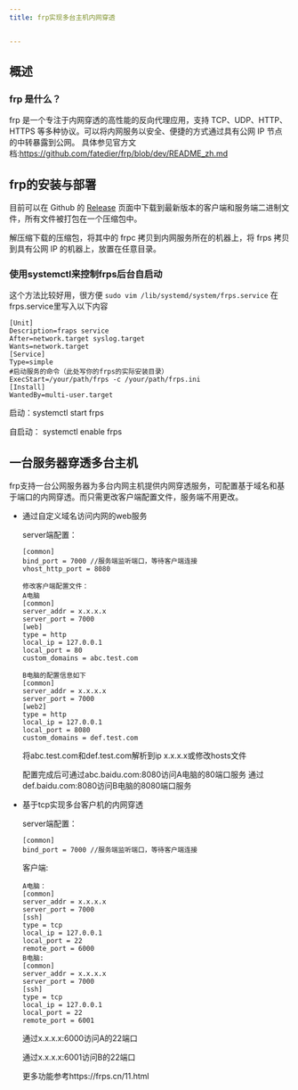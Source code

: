 ```yaml
---
title: frp实现多台主机内网穿透


---
```




## 概述

### frp 是什么？

frp 是一个专注于内网穿透的高性能的反向代理应用，支持 TCP、UDP、HTTP、HTTPS 等多种协议。可以将内网服务以安全、便捷的方式通过具有公网 IP 节点的中转暴露到公网。
具体参见官方文档:https://github.com/fatedier/frp/blob/dev/README_zh.md

## frp的安装与部署

目前可以在 Github 的 [Release](https://github.com/fatedier/frp/releases) 页面中下载到最新版本的客户端和服务端二进制文件，所有文件被打包在一个压缩包中。

解压缩下载的压缩包，将其中的 frpc 拷贝到内网服务所在的机器上，将 frps 拷贝到具有公网 IP 的机器上，放置在任意目录。

### 使用systemctl来控制frps后台自启动

这个方法比较好用，很方便
`sudo vim /lib/systemd/system/frps.service`
在frps.service里写入以下内容

```shell
[Unit]
Description=fraps service
After=network.target syslog.target
Wants=network.target
[Service]
Type=simple
#启动服务的命令（此处写你的frps的实际安装目录）
ExecStart=/your/path/frps -c /your/path/frps.ini
[Install]
WantedBy=multi-user.target
```

启动：systemctl start frps

自启动： systemctl  enable frps

## 一台服务器穿透多台主机

frp支持一台公网服务器为多台内网主机提供内网穿透服务，可配置基于域名和基于端口的内网穿透。而只需更改客户端配置文件，服务端不用更改。

+ 通过自定义域名访问内网的web服务

  server端配置：

  ```linux
  [common]
  bind_port = 7000 //服务端监听端口，等待客户端连接
  vhost_http_port = 8080 
  ```

  ~~~linux
  修改客户端配置文件：
  A电脑
  [common]
  server_addr = x.x.x.x
  server_port = 7000  
  [web]
  type = http
  local_ip = 127.0.0.1
  local_port = 80
  custom_domains = abc.test.com
  
  B电脑的配置信息如下
  [common]
  server_addr = x.x.x.x
  server_port = 7000
  [web2]
  type = http
  local_ip = 127.0.0.1
  local_port = 8080
  custom_domains = def.test.com
  ~~~

  将abc.test.com和def.test.com解析到ip x.x.x.x或修改hosts文件

  配置完成后可通过abc.baidu.com:8080访问A电脑的80端口服务
  通过def.baidu.com:8080访问B电脑的8080端口服务

  

+ 基于tcp实现多台客户机的内网穿透

  server端配置：

  ```linux
  [common]
  bind_port = 7000 //服务端监听端口，等待客户端连接
  ```

  客户端:

  ```linux
  A电脑：
  [common]
  server_addr = x.x.x.x
  server_port = 7000
  [ssh]
  type = tcp
  local_ip = 127.0.0.1
  local_port = 22
  remote_port = 6000
  B电脑:
  [common]
  server_addr = x.x.x.x
  server_port = 7000
  [ssh]
  type = tcp
  local_ip = 127.0.0.1
  local_port = 22
  remote_port = 6001
  ```

  通过x.x.x.x:6000访问A的22端口

  通过x.x.x.x:6001访问B的22端口

  更多功能参考https://frps.cn/11.html
  
  

